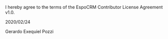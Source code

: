 I hereby agree to the terms of the EspoCRM Contributor License Agreement v1.0.

2020/02/24

Gerardo Exequiel Pozzi
